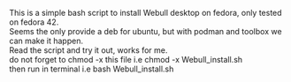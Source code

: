 This is a simple bash script to install Webull desktop on fedora, only tested on fedora 42.  
Seems the only provide a deb for ubuntu, but with podman and toolbox we can make it happen.  
Read the script and try it out, works for me.  
do not forget to chmod -x this file i.e chmod -x Webull_install.sh  
then run in terminal i.e bash Webull_install.sh  
